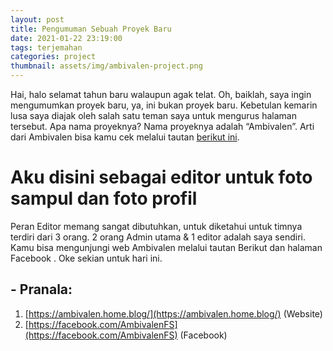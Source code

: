 ```yaml
---
layout: post
title: Pengumuman Sebuah Proyek Baru
date: 2021-01-22 23:19:00
tags: terjemahan
categories: project
thumbnail: assets/img/ambivalen-project.png
---
```


Hai, halo selamat tahun baru walaupun agak telat. Oh, baiklah, saya ingin mengumumkan proyek baru, ya, ini bukan proyek baru. Kebetulan kemarin lusa saya diajak oleh salah satu teman saya untuk mengurus halaman tersebut. Apa nama proyeknya? Nama proyeknya adalah “Ambivalen”. Arti dari Ambivalen bisa kamu cek melalui tautan [berikut ini](https://kbbi.kemdikbud.go.id/entri/ambivalen).

# Aku disini sebagai editor untuk foto sampul dan foto profil
Peran Editor memang sangat dibutuhkan, untuk diketahui untuk timnya terdiri dari 3 orang. 2 orang Admin utama & 1 editor adalah saya sendiri. Kamu bisa mengunjungi web Ambivalen melalui tautan Berikut dan halaman Facebook . Oke sekian untuk hari ini.

## - Pranala:
1. [https://ambivalen.home.blog/](https://ambivalen.home.blog/) (Website)
2. [https://facebook.com/AmbivalenFS](https://facebook.com/AmbivalenFS) (Facebook)
